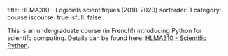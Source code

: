 title: HLMA310 - Logiciels scientifiques (2018-2020)
sortorder: 1
category: course
iscourse: true
isfull: false

This is an undergraduate course (in French!) introducing Python for scientifc computing.
Details can be found here: [HLMA310 - Scientific Python](HLMA310.html).

